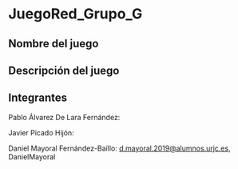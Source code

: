 # JuegoRed_Grupo_G

## Nombre del juego

## Descripción del juego

## Integrantes
Pablo Álvarez De Lara Fernández: 

Javier Picado Hijón: 

Daniel Mayoral Fernández-Baíllo: d.mayoral.2019@alumnos.urjc.es, DanielMayoral

